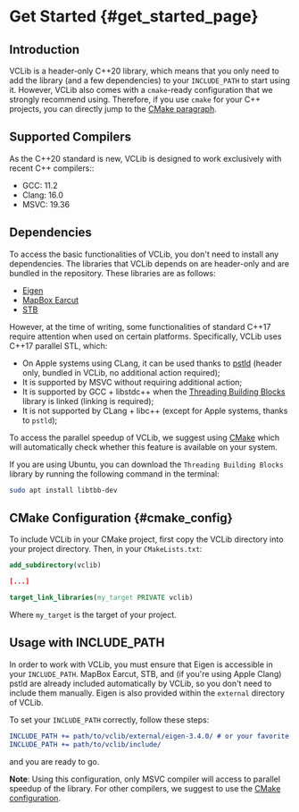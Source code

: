 # Get Started     {#get_started_page}

## Introduction

VCLib is a header-only C++20 library, which means that you only need to add the library (and a few dependencies) to your `INCLUDE_PATH` to start using it. However, VCLib also comes with a `cmake`-ready configuration that we strongly recommend using. Therefore, if you use `cmake` for your C++ projects, you can directly jump to the [CMake paragraph](#cmake_config).

## Supported Compilers

As the C++20 standard is new, VCLib is designed to work exclusively with recent C++ compilers::

   * GCC: 11.2
   * Clang: 16.0
   * MSVC: 19.36

## Dependencies

To access the basic functionalities of VCLib, you don't need to install any dependencies. The libraries that VCLib depends on are header-only and are bundled in the repository. These libraries are as follows:

   * [Eigen](https://eigen.tuxfamily.org/index.php?title=Main_Page)
   * [MapBox Earcut](https://github.com/mapbox/earcut.hpp)
   * [STB](https://github.com/nothings/stb)

However, at the time of writing, some functionalities of standard C++17 require attention when used on certain platforms. Specifically, VCLib uses C++17 parallel STL, which:

   * On Apple systems using CLang, it can be used thanks to [pstld](https://github.com/mikekazakov/pstld) (header only, bundled in VCLib, no additional action required);
   * It is supported by MSVC without requiring additional action;
   * It is supported by GCC + libstdc++ when the [Threading Building Blocks](https://github.com/oneapi-src/oneTBB) library is linked (linking is required);
   * It is not supported by CLang + libc++ (except for Apple systems, thanks to `pstld`);

To access the parallel speedup of VCLib, we suggest using [CMake](#cmake_config) which will automatically check whether this feature is available on your system.

If you are using Ubuntu, you can download the `Threading Building Blocks` library by running the following command in the terminal:

```bash
sudo apt install libtbb-dev
```

## CMake Configuration {#cmake_config}

To include VCLib in your CMake project, first copy the VCLib directory into your project directory. Then, in your `CMakeLists.txt`:

```cmake
add_subdirectory(vclib)

[...]

target_link_libraries(my_target PRIVATE vclib)
```

Where `my_target` is the target of your project.
## Usage with INCLUDE_PATH

In order to work with VCLib, you must ensure that Eigen is accessible in your `INCLUDE_PATH`.
MapBox Earcut, STB, and (if you're using Apple Clang) pstld are already included automatically by VCLib, so you don't need to include them manually. Eigen is also provided within the `external` directory of VCLib.

To set your `INCLUDE_PATH` correctly, follow these steps:

```cmake
INCLUDE_PATH += path/to/vclib/external/eigen-3.4.0/ # or your favorite Eigen version
INCLUDE_PATH += path/to/vclib/include/
```

and you are ready to go.

**Note**: Using this configuration, only MSVC compiler will access to parallel speedup of the library. For other compilers, we suggest to use the [CMake configuration](#cmake_config).


